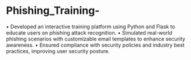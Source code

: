 # Phishing_Training-
• Developed an interactive training platform using Python and Flask to educate users on phishing attack recognition.
• Simulated real-world phishing scenarios with customizable email templates to enhance security awareness.
• Ensured compliance with security policies and industry best practices, improving user security posture.
